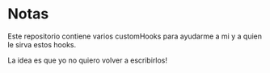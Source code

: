 # Notas

Este repositorio contiene varios customHooks para ayudarme a mi y a quien le sirva estos hooks.

La idea es que yo no quiero volver a escribirlos!
